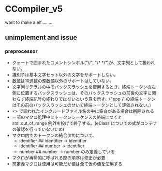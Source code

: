 # CCompiler_v5
want to make a elf..........

## unimplement and issue

### preprocessor
- クォートで囲まれたコメントシンボル("//", "/* */")が、文字列として扱われない。
- 識別子は基本文字セット以外の文字をサポートしない。
- 数値は10進数の整数値以外のサポートはしていない。
- 文字列リテラルの中でバックスラッシュを使用するとき、終端トークンの左側に位置するバックスラッシュは、そのバックスラッシュの前後の文字に関わらず終端記号の終わりではないという意を示す。("ppp \\" の終端トークンはその前のバックスラッシュのせいで終端トークンとして評価されない。)
- <> で囲われたインクルードファイル名の中に空白がある場合は削除される
- 一部のマクロ処理中にトークンシーケンスの終端につくと std::out_of_range 例外を投げて終了する。(eClass についての式がコンテナの確認を行っていないため)
- マクロ内でのトークンの結合(##)について、
    - identifier ## identifier -> identifier
    - identifier ## number -> identifier
    - number ## number -> number
のみ定義している
- マクロが再帰的に呼ばれる際の順序は修正が必要
- 前定義マクロは使用は可能だが値は全て仮の値を使用する
